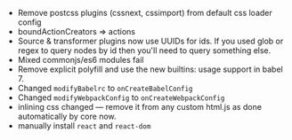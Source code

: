 * Remove postcss plugins (cssnext, cssimport) from default css loader config
* boundActionCreators => actions
* Source & transformer plugins now use UUIDs for ids. If you used glob or regex to query nodes by id then you'll need to query something else.
* Mixed commonjs/es6 modules fail
* Remove explicit polyfill and use the new builtins: usage support in babel 7.
* Changed `modifyBabelrc` to `onCreateBabelConfig`
* Changed `modifyWebpackConfig` to `onCreateWebpackConfig`
* inlining css changed — remove it from any custom html.js as done automatically by core now.
* manually install `react` and `react-dom`
